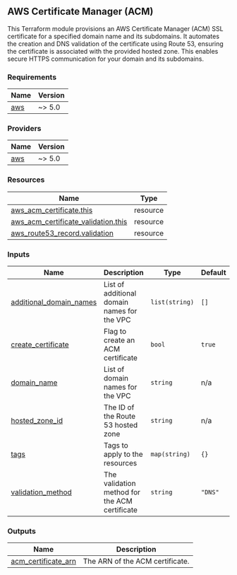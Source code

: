 ## AWS Certificate Manager (ACM)

This Terraform module provisions an AWS Certificate Manager (ACM) SSL certificate for a specified domain name and its subdomains. It automates the creation and DNS validation of the certificate using Route 53, ensuring the certificate is associated with the provided hosted zone. This enables secure HTTPS communication for your domain and its subdomains.

### Requirements

| Name | Version |
|------|---------|
| <a name="requirement_aws"></a> [aws](#requirement\_aws) | ~> 5.0 |

### Providers

| Name | Version |
|------|---------|
| <a name="provider_aws"></a> [aws](#provider\_aws) | ~> 5.0 |


### Resources

| Name | Type |
|------|------|
| [aws_acm_certificate.this](https://registry.terraform.io/providers/hashicorp/aws/latest/docs/resources/acm_certificate) | resource |
| [aws_acm_certificate_validation.this](https://registry.terraform.io/providers/hashicorp/aws/latest/docs/resources/acm_certificate_validation) | resource |
| [aws_route53_record.validation](https://registry.terraform.io/providers/hashicorp/aws/latest/docs/resources/route53_record) | resource |

### Inputs

| Name | Description | Type | Default | Required |
|------|-------------|------|---------|:--------:|
| <a name="input_additional_domain_names"></a> [additional\_domain\_names](#input\_additional\_domain\_names) | List of additional domain names for the VPC | `list(string)` | `[]` | no |
| <a name="input_create_certificate"></a> [create\_certificate](#input\_create\_certificate) | Flag to create an ACM certificate | `bool` | `true` | no |
| <a name="input_domain_name"></a> [domain\_name](#input\_domain\_name) | List of domain names for the VPC | `string` | n/a | yes |
| <a name="input_hosted_zone_id"></a> [hosted\_zone\_id](#input\_hosted\_zone\_id) | The ID of the Route 53 hosted zone | `string` | n/a | yes |
| <a name="input_tags"></a> [tags](#input\_tags) | Tags to apply to the resources | `map(string)` | `{}` | no |
| <a name="input_validation_method"></a> [validation\_method](#input\_validation\_method) | The validation method for the ACM certificate | `string` | `"DNS"` | no |

### Outputs

| Name | Description |
|------|-------------|
| <a name="output_acm_certificate_arn"></a> [acm\_certificate\_arn](#output\_acm\_certificate\_arn) | The ARN of the ACM certificate. |